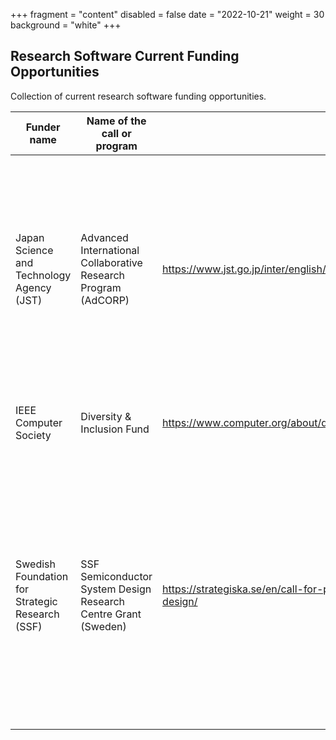 +++
fragment = "content"
disabled = false
date = "2022-10-21"
weight = 30
background = "white"
+++

## Research Software Current Funding Opportunities

Collection of current research software funding opportunities.

<style type="text/css">
    .markdown-body table {
      display: inline-grid;
      border: 1px solid black; padding:10px;
      !important;
    }
    .markdown-body tbody {
      overflow: auto;
      overflow: auto;
    }
    .markdown-body .tablelines td, 
    .markdown-body .tablelines th {
      border: 1px solid black; padding:10px;
      text-align: left;
      vertical-align: top;
      overflow: auto;
    }
    .markdown-body td {
      border: 1px solid black; padding:10px;
      overflow: auto;
    }
    .markdown-body th {
      border: 1px solid black; padding:10px;
      overflow: auto;
    }
</style>

| Funder name                                     | Name of the call or program                                    | URL                                                                                    | Deadline   | Eligibility                                                                                                                                                                                                                                                                                                                                                                                                                                            | Keywords                                                                                         | Funder’s database                               |
| ----------------------------------------------- | -------------------------------------------------------------- | -------------------------------------------------------------------------------------- | ---------- | ------------------------------------------------------------------------------------------------------------------------------------------------------------------------------------------------------------------------------------------------------------------------------------------------------------------------------------------------------------------------------------------------------------------------------------------------------ | ------------------------------------------------------------------------------------------------ | ----------------------------------------------- |
| Japan Science and Technology Agency (JST)       | Advanced International Collaborative Research Program (AdCORP) | https://www.jst.go.jp/inter/english/program_e/announce_e/announce_adcorp_2022.html     | 11/30/2022 |  Field 6. Quantum. Research area: Research related to quantum computers and quantum software which contributes to the realization of a productivity revolution. The Japanese-side researchers must be affiliated with a university, research institution, or company in Japan.  The foreign research partners should be based in Canada, France, Germany, the UK or the USA.                                                                           |  Japan, Applied sciences, Computer science, Natural sciences                                     |  https://www.jst.go.jp/inter/english/index.html |
| IEEE Computer Society                           | Diversity &amp; Inclusion Fund                                     | https://www.computer.org/about/diversity-inclusion/project-proposals                   | 11/14/2022 | Looking for new types of projects/activities/events not already covered by the Computer Society to impact diversity, equity, and inclusion                                                                                                                                                                                                                                                                                                             | D&amp;I, DEI, Diversity, Equity and Inclusion                                                        |  https://www.computer.org/                      |
| Swedish Foundation for Strategic Research (SSF) | SSF Semiconductor System Design Research Centre Grant (Sweden) | https://strategiska.se/en/call-for-proposal/apply-for-ssf-semiconductor-system-design/ | 11/1/2022  | Sweden. The call “SSF Semiconductor System Design” (SeSyDe) focuses on optimal design of semiconductors through research, innovation, value creation and product differentiation. The research must include a holistic view of semiconductor design, including several design steps (eg chiplets, semiconductor IP blocks, system architecture, algorithms, software) which should also include adaptation of the design to the final system products. | Sweden, Chemistry, Computer science, Engineering sciences, Materials science, Multi-disciplinary | https://strategiska.se/en/call-for-proposals/   |
